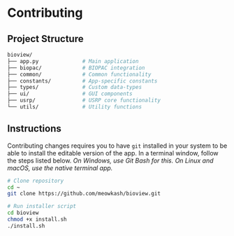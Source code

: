 # Contributing

## Project Structure

```bash
bioview/
├── app.py              # Main application
├── biopac/             # BIOPAC integration
├── common/             # Common functionality
├── constants/          # App-specific constants
├── types/              # Custom data-types 
├── ui/                 # GUI components
├── usrp/               # USRP core functionality
└── utils/              # Utility functions
```

## Instructions

Contributing changes requires you to have ```git``` installed in your system to be able to install the editable version of the app. In a terminal window, follow the steps listed below. *On Windows, use Git Bash for this. On Linux and macOS, use the native terminal app.*

```bash
# Clone repository 
cd ~ 
git clone https://github.com/meowkash/bioview.git 

# Run installer script
cd bioview
chmod +x install.sh
./install.sh 
```
